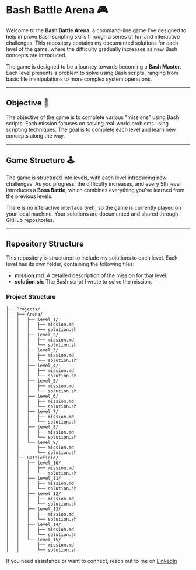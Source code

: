 # Bash Battle Arena 🎮

Welcome to the **Bash Battle Arena**, a command-line game I've designed to help improve Bash scripting skills through a series of fun and interactive challenges. This repository contains my documented solutions for each level of the game, where the difficulty gradually increases as new Bash concepts are introduced.

The game is designed to be a journey towards becoming a **Bash Master**. Each level presents a problem to solve using Bash scripts, ranging from basic file manipulations to more complex system operations. 

---

## Objective 🎯

The objective of the game is to complete various "missions" using Bash scripts. Each mission focuses on solving real-world problems using scripting techniques. The goal is to complete each level and learn new concepts along the way. 

---

## Game Structure 🕹️

The game is structured into levels, with each level introducing new challenges. As you progress, the difficulty increases, and every 5th level introduces a **Boss Battle**, which combines everything you've learned from the previous levels.

There is no interactive interface (yet), so the game is currently played on your local machine. Your solutions are documented and shared through GitHub repositories.

---

## Repository Structure

This repository is structured to include my solutions to each level. Each level has its own folder, containing the following files:

- **mission.md**: A detailed description of the mission for that level.
- **solution.sh**: The Bash script I wrote to solve the mission.

### Project Structure


```plaintext
├── Projects/
│   ├── Arena/
│   │   ├── level_1/
│   │   │   ├── mission.md
│   │   │   └── solution.sh
│   │   ├── level_2/
│   │   │   ├── mission.md
│   │   │   └── solution.sh
│   │   ├── level_3/
│   │   │   ├── mission.md
│   │   │   └── solution.sh
│   │   ├── level_4/
│   │   │   ├── mission.md
│   │   │   └── solution.sh
│   │   ├── level_5/
│   │   │   ├── mission.md
│   │   │   └── solution.sh
│   │   ├── level_6/
│   │   │   ├── mission.md
│   │   │   └── solution.sh
│   │   ├── level_7/
│   │   │   ├── mission.md
│   │   │   └── solution.sh
│   │   ├── level_8/
│   │   │   ├── mission.md
│   │   │   └── solution.sh
│   │   └── level_9/
│   │       ├── mission.md
│   │       └── solution.sh
│   ├── Battlefield/
│   │   ├── level_10/
│   │   │   ├── mission.md
│   │   │   └── solution.sh
│   │   ├── level_11/
│   │   │   ├── mission.md
│   │   │   └── solution.sh
│   │   ├── level_12/
│   │   │   ├── mission.md
│   │   │   └── solution.sh
│   │   ├── level_13/
│   │   │   ├── mission.md
│   │   │   └── solution.sh
│   │   ├── level_14/
│   │   │   ├── mission.md
│   │   │   └── solution.sh
│   │   └── level_15/
│   │       ├── mission.md
│   │       └── solution.sh

```

If you need assistance or want to connect, reach out to me on [LinkedIn](https://www.linkedin.com/in/mohammed-islam-735a85262/) 
